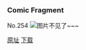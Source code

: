 ### Comic Fragment
No.254
![图片不见了~~~](https://imgs.xkcd.com/comics/comic_fragment.jpg)

[原址](https://xkcd.com//254) [下载](https://imgs.xkcd.com/comics/comic_fragment.jpg)

